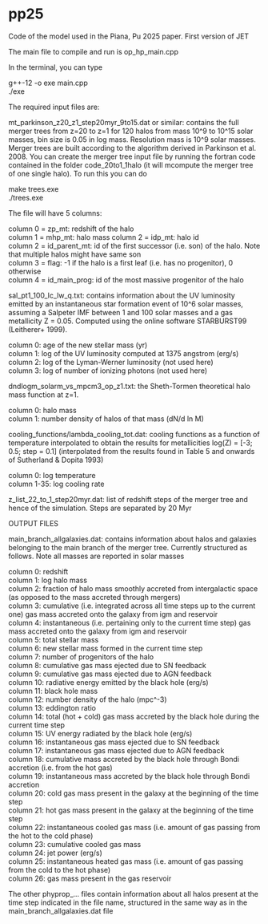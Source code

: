 # pp25
Code of the model used in the Piana, Pu 2025 paper. First version of JET

The main file to compile and run is op_hp_main.cpp

In the terminal, you can type

g++-12 -o exe main.cpp  
./exe

The required input files are:

mt_parkinson_z20_z1_step20myr_9to15.dat or similar: contains the full merger trees from z=20 to z=1 for 120 halos from mass 10^9 to 10^15 solar masses, bin size is 0.05 in log mass. Resolution mass is 10^9 solar masses. Merger trees are built according to the algorithm derived in Parkinson et al. 2008.
You can create the merger tree input file by running the fortran code contained in the folder code_20to1_1halo (it will mcompute the merger tree of one single halo). To run this you can do

make trees.exe  
./trees.exe

The file will have 5 columns:

column 0 = zp_mt: redshift of the halo  
column 1 = mhp_mt: halo mass column 2 = idp_mt: halo id  
column 2 = id_parent_mt: id of the first successor (i.e. son) of the halo. Note that multiple halos might have same son  
column 3 = flag: -1 if the halo is a first leaf (i.e. has no progenitor), 0 otherwise  
column 4 = id_main_prog: id of the most massive progenitor of the halo 

sal_pt1_100_lc_lw_q.txt: contains information about the UV luminosity emitted by an instantaneous star formation event of 10^6 solar masses, assuming a Salpeter IMF between 1 and 100 solar masses and a gas metallicity Z = 0.05. Computed using the online software STARBURST99 (Leitherer+ 1999).

column 0: age of the new stellar mass (yr)  
column 1: log of the UV luminosity computed at 1375 angstrom (erg/s)  
column 2: log of the Lyman-Werner luminosity (not used here)  
column 3: log of number of ionizing photons (not used here) 

dndlogm_solarm_vs_mpcm3_op_z1.txt: the Sheth-Tormen theoretical halo mass function at z=1.

column 0: halo mass  
column 1: number density of halos of that mass (dN/d ln M)

cooling_functions/lambda_cooling_tot.dat: cooling functions as a function of temperature interpolated to obtain the results for metallicities log(Z) = [-3; 0.5; step = 0.1] (interpolated from the results found in Table 5 and onwards of Sutherland & Dopita 1993)

column 0: log temperature  
column 1-35: log cooling rate 

z_list_22_to_1_step20myr.dat: list of redshift steps of the merger tree and hence of the simulation. Steps are separated by 20 Myr

OUTPUT FILES

main_branch_allgalaxies.dat: contains information about halos and galaxies belonging to the main branch of the merger tree. Currently structured as follows. Note all masses are reported in solar masses

column 0: redshift  
column 1: log halo mass  
column 2: fraction of halo mass smoothly accreted from intergalactic space (as opposed to the mass accreted through mergers)  
column 3: cumulative (i.e. integrated across all time steps up to the current one) gas mass accreted onto the galaxy from igm and reservoir  
column 4: instantaneous (i.e. pertaining only to the current time step) gas mass accreted onto the galaxy from igm and reservoir  
column 5: total stellar mass  
column 6: new stellar mass formed in the current time step  
column 7: number of progenitors of the halo  
column 8: cumulative gas mass ejected due to SN feedback  
column 9: cumulative gas mass ejected due to AGN feedback  
column 10: radiative energy emitted by the black hole (erg/s)  
column 11: black hole mass  
column 12: number density of the halo (mpc^-3)  
column 13: eddington ratio  
column 14: total (hot + cold) gas mass accreted by the black hole during the current time step  
column 15: UV energy radiated by the black hole (erg/s)  
column 16: instantaneous gas mass ejected due to SN feedback  
column 17: instantaneous gas mass ejected due to AGN feedback  
column 18: cumulative mass accreted by the black hole through Bondi accretion (i.e. from the hot gas)  
column 19: instantaneous mass accreted by the black hole through Bondi accretion  
column 20: cold gas mass present in the galaxy at the beginning of the time step  
column 21: hot gas mass present in the galaxy at the beginning of the time step  
column 22: instantaneous cooled gas mass (i.e. amount of gas passing from the hot to the cold phase)  
column 23: cumulative cooled gas mass  
column 24: jet power (erg/s)  
column 25: instantaneous heated gas mass (i.e. amount of gas passing from the cold to the hot phase)  
column 26: gas mass present in the gas reservoir  

The other phyprop_... files contain information about all halos present at the time step indicated in the file name, structured in the same way as in the main_branch_allgalaxies.dat file

